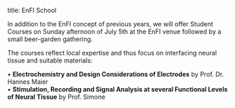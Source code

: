 title: EnFI School


In addition to the EnFI concept of previous years, we will offer Student Courses on Sunday afternoon of July 5th at the EnFI venue followed by a small beer-garden gathering.   

The courses reflect local expertise and thus focus on interfacing neural tissue and suitable materials:

•	**Electrochemistry and Design Considerations of Electrodes** by Prof. Dr. Hannes Maier  
•	**Stimulation, Recording and Signal Analysis at several Functional Levels of Neural Tissue** by Prof. Simone  


<!--
If you are interested to participate, please check this box and add your name (preregistration).  
With registration, you will be asked to confirm your preregistration. Please note, that we probably will ask you for an additional fee of 20€ for the EnFI summer school.


<form id="kontaktformular" name="kontaktformular" action="">
<div>
 <label for="Name">Name* :</label>
 <input type="text" size="30" maxlength="50" value="Please enter your last name" id="absender" name="absender" />
</div>
<div>
 <label for="Mailadresse">Email* :</label>
 <input type="text" size="30" maxlength="40"  id="absender" name="absender" />
</div>


<div>
<style="display: none">
  <label for="email">Ihre eMail wird nicht abgefragt, tragen Sie auch hier bitte NICHTS ein:</label>
  <input id="email" name="email" size="60" value="" />

</div>

-->